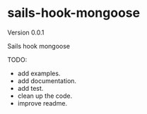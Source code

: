 # sails-hook-mongoose
Version 0.0.1

Sails hook mongoose

TODO:
- add examples.
- add documentation.
- add test.
- clean up the code.
- improve readme.
